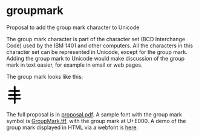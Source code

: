 # groupmark
Proposal to add the group mark character to Unicode

The group mark character is part of the character set (BCD Interchange Code) used by the IBM 1401 and other computers. All the characters in this character set can be represented in Unicode, except for the group mark. Adding the group mark to Unicode would make discussion of the group mark in text easier, for example in email or web pages.

The group mark looks like this:

![group mark](/graphics/groupmark.png)

The full proposal is in [proposal.pdf](proposal.pdf?raw=true). A sample font with the group mark symbol is [GroupMark.ttf](GroupMark.ttf?raw=true), with the group mark at U+E000. A demo of the group mark displayed in HTML via a webfont is [here](http://righto.com/groupmark).
